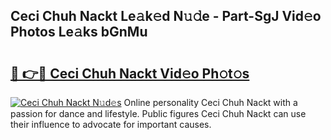 ## Ceci Chuh Nackt Le𝚊k𝚎d N𝚞𝚍e - Part-SgJ Vid𝚎o Photos Le𝚊ks bGnMu

# <h2><a href="http://fb0cmd.evod.top/?m=Ceci+Chuh+Nackt">🔗 👉🔴 Ceci Chuh Nackt Vid𝚎o Ph𝚘t𝚘s</a></h2>

[![Ceci Chuh Nackt N𝚞d𝚎s](https://i.imgur.com/8V9OHl7.gif)](http://fb0cmd.evod.top/?m=Ceci+Chuh+Nackt)
Online personality Ceci Chuh Nackt with a passion for dance and lifestyle. Public figures Ceci Chuh Nackt can use their influence to advocate for important causes. 
